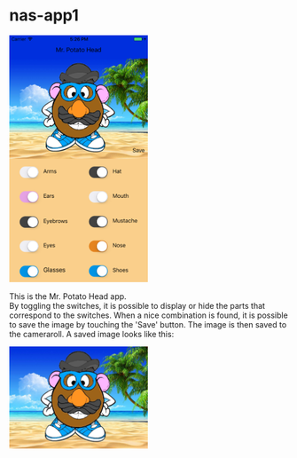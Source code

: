 # nas-app1

<img src="https://github.com/meltjh/nas-app1/raw/master/doc/mrpotatohead.png" width="250">  

This is the Mr. Potato Head app.  
By toggling the switches, it is possible to display or hide the parts that correspond to the switches.
When a nice combination is found, it is possible to save the image by touching the 'Save' button.
The image is then saved to the cameraroll. A saved image looks like this:

<img src="https://github.com/meltjh/nas-app1/raw/master/doc/potatohead2.jpg" width="250">  
